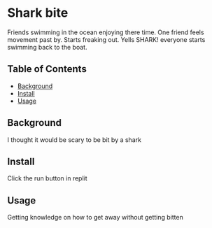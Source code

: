 # Shark bite
Friends swimming in the ocean enjoying there time. One friend feels movement past by. Starts freaking out. Yells SHARK! everyone starts swimming back to the boat.
## Table of Contents
- [Background](#background)
- [Install](#install)
- [Usage](#usage)
## Background
I thought it would be scary to be bit by a shark
## Install
Click the run button in replit
## Usage
Getting knowledge on how to get away without getting bitten